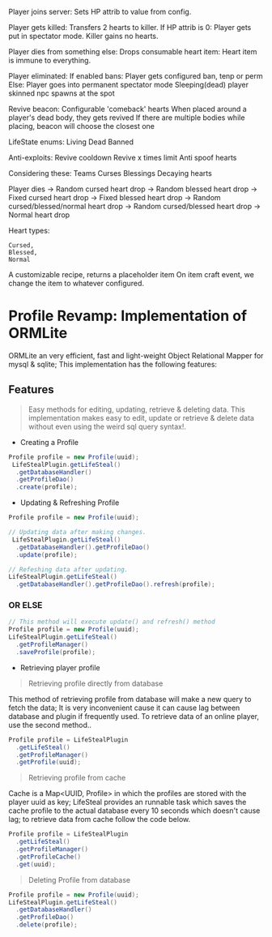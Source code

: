 Player joins server:
Sets HP attrib to value from config.

Player gets killed:
Transfers 2 hearts to killer.
If HP attrib is 0:
Player gets put in spectator mode.
Killer gains no hearts.

Player dies from something else:
Drops consumable heart item:
Heart item is immune to everything.

Player eliminated:
If enabled bans:
Player gets configured ban, tenp or perm
Else:
Player goes into permanent spectator mode
Sleeping(dead) player skinned npc spawns at the spot

Revive beacon:
Configurable 'comeback' hearts
When placed around a player's dead body, they gets revived
If there are multiple bodies while placing, beacon will choose the closest one

LifeState enums:
Living
Dead
Banned

Anti-exploits:
Revive cooldown
Revive x times limit
Anti spoof hearts

Considering these:
Teams
Curses
Blessings
Decaying hearts

Player dies
-> Random cursed heart drop
-> Random blessed heart drop
-> Fixed cursed heart drop
-> Fixed blessed heart drop
-> Random cursed/blessed/normal heart drop
-> Random cursed/blessed heart drop
-> Normal heart drop

Heart types:

    Cursed,
    Blessed,
    Normal

A customizable recipe, returns a placeholder item
On item craft event, we change the item to whatever configured.

# Profile Revamp: Implementation of ORMLite

ORMLite an very efficient, fast and light-weight Object Relational Mapper for mysql & sqlite;
This implementation has the following features:

## Features

> Easy methods for editing, updating, retrieve & deleting data.
> This implementation makes easy to edit, update or retrieve & delete data without even using the weird sql query
> syntax!.

- Creating a Profile

```java
Profile profile = new Profile(uuid);
 LifeStealPlugin.getLifeSteal()
  .getDatabaseHandler()
  .getProfileDao()
  .create(profile);
```

- Updating & Refreshing Profile

```java
Profile profile = new Profile(uuid);

// Updating data after making changes.
 LifeStealPlugin.getLifeSteal()
  .getDatabaseHandler().getProfileDao()
  .update(profile);

// Refeshing data after updating.
LifeStealPlugin.getLifeSteal()
  .getDatabaseHandler().getProfileDao().refresh(profile);
```

### OR ELSE

```java
// This method will execute update() and refresh() method
Profile profile = new Profile(uuid);
LifeStealPlugin.getLifeSteal()
  .getProfileManager()
  .saveProfile(profile);
```

- Retrieving player profile

> Retrieving profile directly from database

This method of retrieving profile from database will make a new query to fetch the data;
It is very inconvenient cause it can cause lag between database and plugin if frequently used.
To retrieve data of an online player, use the second method..

```java
Profile profile = LifeStealPlugin
  .getLifeSteal()
  .getProfileManager()
  .getProfile(uuid);
``` 

> Retrieving profile from cache

Cache is a Map<UUID, Profile> in which the profiles are stored with the player uuid as key;
LifeSteal provides an runnable task which saves the cache profile to the actual database every
10 seconds which doesn't cause lag; to retrieve data from cache follow the code below.

```java
Profile profile = LifeStealPlugin
  .getLifeSteal()
  .getProfileManager()
  .getProfileCache()
  .get(uuid);
```

> Deleting Profile from database

```java
Profile profile = new Profile(uuid);
LifeStealPlugin.getLifeSteal()
  .getDatabaseHandler()
  .getProfileDao()
  .delete(profile);
```
